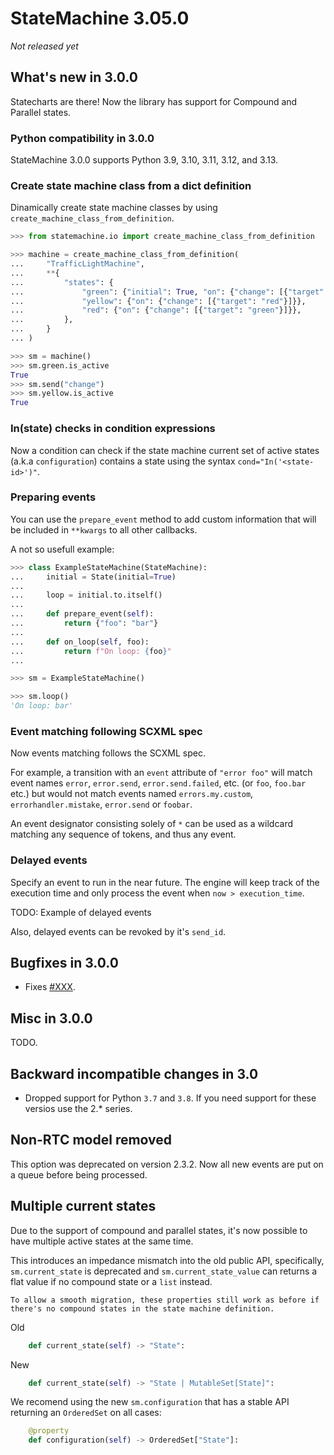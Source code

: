 # StateMachine 3.05.0

*Not released yet*

## What's new in 3.0.0

Statecharts are there! Now the library has support for Compound and Parallel states.

### Python compatibility in 3.0.0

StateMachine 3.0.0 supports Python 3.9, 3.10, 3.11, 3.12, and 3.13.


### Create state machine class from a dict definition

Dinamically create state machine classes by using `create_machine_class_from_definition`.


``` py
>>> from statemachine.io import create_machine_class_from_definition

>>> machine = create_machine_class_from_definition(
...     "TrafficLightMachine",
...     **{
...         "states": {
...             "green": {"initial": True, "on": {"change": [{"target": "yellow"}]}},
...             "yellow": {"on": {"change": [{"target": "red"}]}},
...             "red": {"on": {"change": [{"target": "green"}]}},
...         },
...     }
... )

>>> sm = machine()
>>> sm.green.is_active
True
>>> sm.send("change")
>>> sm.yellow.is_active
True

```


### In(state) checks in condition expressions

Now a condition can check if the state machine current set of active states (a.k.a `configuration`) contains a state using the syntax  `cond="In('<state-id>')"`.

### Preparing events

You can use the `prepare_event` method to add custom information
that will be included in `**kwargs` to all other callbacks.

A not so usefull example:

```py
>>> class ExampleStateMachine(StateMachine):
...     initial = State(initial=True)
...
...     loop = initial.to.itself()
...
...     def prepare_event(self):
...         return {"foo": "bar"}
...
...     def on_loop(self, foo):
...         return f"On loop: {foo}"
...

>>> sm = ExampleStateMachine()

>>> sm.loop()
'On loop: bar'

```

### Event matching following SCXML spec

Now events matching follows the SCXML spec.

For example, a transition with an `event` attribute of `"error foo"` will match event names `error`, `error.send`, `error.send.failed`, etc. (or `foo`, `foo.bar` etc.)
but would not match events named `errors.my.custom`, `errorhandler.mistake`, `error.send` or `foobar`.

An event designator consisting solely of `*` can be used as a wildcard matching any sequence of tokens, and thus any event.

### Delayed events

Specify an event to run in the near future. The engine will keep track of the execution time
and only process the event when `now > execution_time`.

TODO: Example of delayed events

Also, delayed events can be revoked by it's `send_id`.


## Bugfixes in 3.0.0

- Fixes [#XXX](https://github.com/fgmacedo/python-statemachine/issues/XXX).

## Misc in 3.0.0

TODO.

## Backward incompatible changes in 3.0

- Dropped support for Python `3.7` and `3.8`. If you need support for these versios use the 2.* series.


## Non-RTC model removed

This option was deprecated on version 2.3.2. Now all new events are put on a queue before being processed.


## Multiple current states

Due to the support of compound and parallel states, it's now possible to have multiple active states at the same time.

This introduces an impedance mismatch into the old public API, specifically, `sm.current_state` is deprecated and `sm.current_state_value` can returns a flat value if no compound state or a `list` instead.

```{note}
To allow a smooth migration, these properties still work as before if there's no compound states in the state machine definition.
```

Old

```py
    def current_state(self) -> "State":
```

New

```py
    def current_state(self) -> "State | MutableSet[State]":
```

We recomend using the new `sm.configuration` that has a stable API returning an `OrderedSet` on all cases:

```py
    @property
    def configuration(self) -> OrderedSet["State"]:
```
